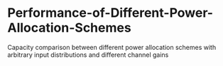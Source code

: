 # Performance-of-Different-Power-Allocation-Schemes
Capacity comparison between different power allocation schemes with arbitrary input distributions and different channel gains
